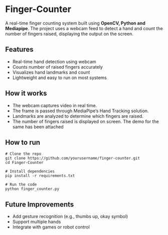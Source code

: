 # Finger-Counter
A real-time finger counting system built using **OpenCV, Python and Mediapipe**. The project uses a webcam feed to detect a hand and count the number of fingers raised, displaying the output on the screen.
## Features
- Real-time hand detection using webcam
- Counts number of raised fingers accurately
- Visualizes hand landmarks and count
- Lightweight and easy to run on most systems

## How it works
- The webcam captures video in real time.
- The frame is passed through MediaPipe’s Hand Tracking solution.
- Landmarks are analyzed to determine which fingers are raised.
- The number of fingers raised is displayed on screen.
The demo for the same has been attached

## How to run
```
# Clone the repo
git clone https://github.com/yourusername/finger-counter.git
cd Finger-Counter

# Install dependencies
pip install -r requirements.txt

# Run the code
python finger_counter.py
```
## Future Improvements
- Add gesture recognition (e.g., thumbs up, okay symbol)
- Support multiple hands
- Integrate with games or robot control
